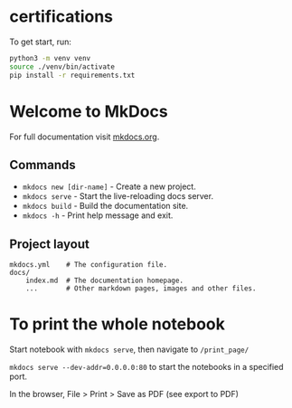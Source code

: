 # certifications
To get start, run:

```bash
python3 -m venv venv
source ./venv/bin/activate
pip install -r requirements.txt
```

# Welcome to MkDocs

For full documentation visit [mkdocs.org](https://www.mkdocs.org).

## Commands

* `mkdocs new [dir-name]` - Create a new project.
* `mkdocs serve` - Start the live-reloading docs server.
* `mkdocs build` - Build the documentation site.
* `mkdocs -h` - Print help message and exit.

## Project layout

    mkdocs.yml    # The configuration file.
    docs/
        index.md  # The documentation homepage.
        ...       # Other markdown pages, images and other files.

# To print the whole notebook
Start notebook with `mkdocs serve`, then navigate to `/print_page/`

`mkdocs serve --dev-addr=0.0.0.0:80` to start the notebooks in a specified port. 

In the browser, File > Print > Save as PDF (see export to PDF)